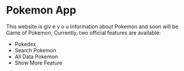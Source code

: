 # Pokemon App

This website is  giv e  y o u Information about Pokemon and soon will be Game of Pokemon,
Currently, two official features are available:

- Pokedex
- Search Pokemon
- All Data Pokemon
- Show More Feature
